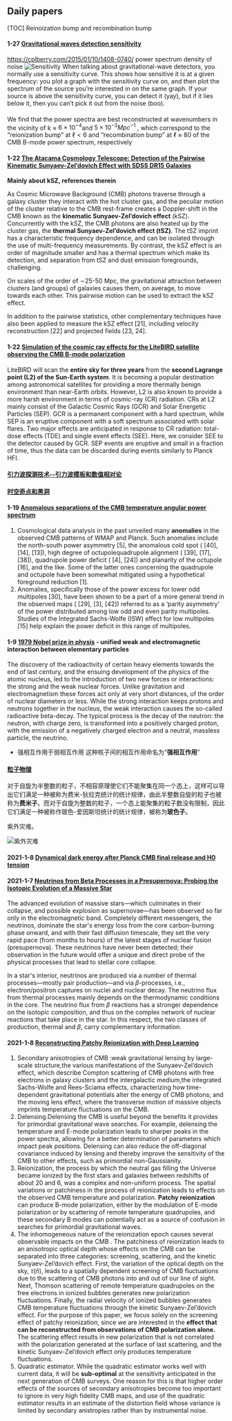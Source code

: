 
## Daily papers

[TOC] Reinoization bump and recombination bump
#### 1-27 [Gravitational waves detection sensitivity](https://iopscience.iop.org/article/10.1088/0264-9381/32/1/015014/pdf) 
https://cplberry.com/2015/01/10/1408-0740/
power spectrum density of noise
![Sensitivity](https://cfn-live-content-bucket-iop-org.s3.amazonaws.com/journals/0264-9381/32/1/015014/1/cqg503659f3_online.jpg?AWSAccessKeyId=AKIAYDKQL6LTV7YY2HIK&Expires=1612376815&Signature=J/KQAZVBY9hFIz1mXYn6YfeNILo=)
When talking about gravitational-wave detectors, you normally use a sensitivity curve. This shows how sensitive it is at a given frequency: you plot a graph with the sensitivity curve on, and then plot the spectrum of the source you’re interested in on the same graph. If your source is above the sensitivity curve, you can detect it (yay), but if it lies below it, then you can’t pick it out from the noise (boo).

#### 
We find that the power spectra are best reconstructed at wavenumbers in the vicinity of k ≈ $6 × 10^{−4}$and $5 × 10^{−3} Mpc^{−1}$ , which correspond to the “reionization bump” at $\ell < 6$ and “recombination bump” at $\ell$ ≈ 80 of the CMB B-mode power spectrum, respectively

#### 1-22  [The Atacama Cosmology Telescope: Detection of the Pairwise Kinematic Sunyaev-Zel’dovich Effect with SDSS DR15 Galaxies](https://arxiv.org/pdf/2101.08374.pdf)
**Mainly about kSZ, references therein**

As Cosmic Microwave Background (CMB) photons traverse through a galaxy cluster they interact with the hot cluster gas, and the peculiar motion of the cluster relative to the CMB rest-frame creates a Doppler-shift in the CMB known as the **kinematic Sunyaev-Zel’dovich effect** (kSZ). Concurrently with the kSZ, the CMB photons are also heated up by the cluster gas, the **thermal Sunyaev-Zel’dovich effect (tSZ)**. The tSZ imprint has a characteristic frequency dependence, and can be isolated through the use of multi-frequency measurements. By contrast, the kSZ effect is an order of magnitude smaller and has a thermal spectrum which make its detection, and separation from tSZ and dust emission foregrounds, challenging.

On scales of the order of ∼25-50 Mpc, the gravitational attraction between clusters (and groups) of galaxies causes them, on average, to move towards each other. This pairwise motion can be used to extract the kSZ effect.

In addition to the pairwise statistics, other complementary techniques have also been applied to measure the kSZ effect [21], including velocity reconstruction [22] and projected fields [23, 24].

#### 1-22 [Simulation of the cosmic ray effects for the LiteBIRD satellite observing the CMB B-mode polarization](https://arxiv.org/pdf/2101.08410.pdf)

LiteBIRD will scan the **entire sky for three years** from the **second Lagrange point (L2) of the Sun-Earth system**. It is becoming a popular destination among astronomical satellites for providing a more thermally benign environment than near-Earth orbits. However, L2 is also known to provide a more harsh environment in terms of cosmic-ray (CR) radiation. CRs at L2 mainly consist of the Galactic Cosmic Rays (GCR) and Solar Energetic Particles (SEP). GCR is a permanent component with a hard spectrum, while SEP is an eruptive component with a soft spectrum associated with solar flares. Two major effects are anticipated in response to CR radiation: total-dose effects (TDE) and single event effects (SEE). Here, we consider SEE to the detector caused by GCR. SEP events are eruptive and small in a fraction of time, thus the data can be discarded during events similarly to Planck HFI.

#### [引力波探测技术--引力波模板和数值相对论](https://mp.weixin.qq.com/s/vq2tVroppOJ7eeihmcdZIw) 
#### [时空奇点和黑洞](https://mp.weixin.qq.com/s/yHmSnfLDfjnPJH4usJ61_Q)
#### 1-19  [Anomalous separations of the CMB temperature angular power spectrum](https://arxiv.org/pdf/2101.06731.pdf)

1. Cosmological data analysis in the past unveiled many **anomalies** in the observed CMB  patterns of WMAP and Planck. Such anomalies include the north-south power asymmetry [5], the anomalous cold spot ( [40], [14], [13]), high degree of octupolequadrupole alignment ( [39], [17], [38]), quadrupole power deficit ( [4], [24]) and planarity of the octupole [16], and the like. Some of the latter ones concerning the quadrupole and octupole have been somewhat mitigated using a hypothetical foreground reduction [1].
2. Anomalies, specifically those of the power excess for lower odd multipoles [30], have been shown to be a part of a more general trend in the observed maps ( [29], [3], [42]) referred to as a ‘parity asymmetry’ of the power distributed among low odd and even parity multipoles. Studies of the Integrated Sachs-Wolfe (ISW) effect for low multipoles [15] help explain the power deficit in this range of multipoles.

#### 1-9 [1979 Nobel prize in physis](https://www.nobelprize.org/prizes/physics/1979/press-release/) -  **unified weak and electromagnetic interaction between elementary particles**
The discovery of the radioactivity of certain heavy elements towards the end of last century, and the ensuing development of the physics of the atomic nucleus, led to the introduction of two new forces or interactions: the strong and the weak nuclear forces. Unlike gravitation and electromagnetism these forces act only at very short distances, of the order of nuclear diameters or less. While the strong interaction keeps protons and neutrons together in the nucleus, the weak interaction causes the so-called radioactive beta-decay. The typical process is the decay of the neutron: the neutron, with charge zero, is transformed into a positively charged proton, with the emission of a negatively charged electron and a neutral, massless particle, the neutrino.

- 强相互作用于弱相互作用
这种核子间的相互作用命名为“**强相互作用**”

#### [粒子物理](https://zhuanlan.zhihu.com/p/170992644)
对于自旋为半整数的粒子，不相容原理使它们不能聚集在同一个态上，这样可以导出它们满足一种被称为费米-狄拉克统计的统计规律，由此半整数自旋的粒子也被称为**费米子**。而对于自旋为整数的粒子，一个态上能聚集的粒子数没有限制，因此它们满足一种被称作玻色-爱因斯坦统计的统计规律，被称为**玻色子**。

紫外灾难。

![紫外灾难](https://pic1.zhimg.com/80/v2-00c6852438e8a774bf1e21f65c24fe04_720w.jpg)


#### 2021-1-8 [Dynamical dark energy after Planck CMB final release and H0 tension](https://arxiv.org/pdf/2101.02168.pdf)

#### 2021-1-7 [Neutrinos from Beta Processes in a Presupernova: Probing the Isotopic Evolution of a Massive Star](https://iopscience.iop.org/article/10.3847/1538-4357/aa95c4)

The advanced evolution of massive stars—which culminates in their collapse, and possible explosion as supernovae—has been observed so far only in the electromagnetic band. Completely different messengers, the neutrinos, dominate the star's energy loss from the core carbon-burning phase onward, and with their fast diffusion timescale, they set the very rapid pace (from months to hours) of the latest stages of nuclear fusion (presupernova). These neutrinos have never been detected; their observation in the future would offer a unique and direct probe of the physical processes that lead to stellar core collapse.

In a star's interior, neutrinos are produced via a number of thermal processes—mostly pair production—and via _β_-processes, i.e., electron/positron captures on nuclei and nuclear decay. The neutrino flux from thermal processes mainly depends on the thermodynamic conditions in the core. The neutrino flux from _β_ reactions has a stronger dependence on the isotopic composition, and thus on the complex network of nuclear reactions that take place in the star. In this respect, the two classes of production, thermal and _β_, carry complementary information.

#### 2021-1-8 [Reconstructing Patchy Reionization with Deep Learning](https://arxiv.org/pdf/2101.01214.pdf)
1. Secondary anisotropies of CMB :weak gravitational lensing by large-scale structure,the various manifestations of the Sunyaev-Zel’dovich effect, which describe Compton scattering of CMB photons with free electrons in galaxy clusters and the intergalactic medium,the integrated Sachs-Wolfe and Rees-Sciama effects, characterizing how time-dependent gravitational potentials alter the energy of CMB photons; and the moving lens effect, where the transverse motion of massive objects imprints temperature fluctuations on the CMB.
2. Delensing.Delensing the CMB is useful beyond the benefits it provides for primordial gravitational wave searches. For example, delensing the temperature and E-mode polarization leads to sharper peaks in the power spectra, allowing for a better determination of parameters which impact peak positions. Delensing can also reduce the off-diagonal covariance induced by lensing  and thereby improve the sensitivity of the CMB to other effects, such as primordial non-Gaussianity.
3. Reionization, the process by which the neutral gas filling the Universe became ionized by the first stars and galaxies between redshifts of about 20 and 6, was a complex and non-uniform process. The spatial variations or patchiness in the process of reionization leads to effects on the observed CMB temperature and polarization. **Patchy reionization** can produce B-mode polarization, either by the modulation of E-mode polarization or by scattering of remote temperature quadrupoles, and these secondary B modes can potentially act as a source of confusion in searches for primordial gravitational waves.
4. The inhomogeneous nature of the reionization epoch causes several observable impacts on the CMB . The patchiness of reionization leads to an anisotropic optical depth whose effects on the CMB can be separated into three categories: screening, scattering, and the kinetic Sunyaev-Zel’dovich effect. First, the variation of the optical depth on the sky, $τ (\hat{n})$, leads to a spatially dependent screening of CMB fluctuations due to the scattering of CMB photons into and out of our line of sight. Next, Thomson scattering of remote temperature quadrupoles on the free electrons in ionized bubbles generates new polarization fluctuations. Finally, the radial velocity of ionized bubbles generates CMB temperature fluctuations through the kinetic Sunyaev-Zel’dovich effect. For the purpose of this paper, we focus solely on the screening effect of patchy reionization, since we are interested in the **effect that can be reconstructed from observations of CMB polarization alone.** The scattering effect results in new polarization that is not correlated with the polarization generated at the surface of last scattering, and the kinetic Sunyaev-Zel’dovich effect only produces temperature fluctuations.
5. Quadratic estimator. While the quadratic estimator works well with current data, it will be **sub-optimal** at the sensitivity anticipated in the next generation of CMB surveys. One reason for this is that higher order effects of the sources of secondary anisotropies become too important to ignore in very high fidelity CMB maps, and use of the quadratic estimator results in an estimate of the distortion field whose variance is limited by secondary anistropies rather than by instrumental noise.
<!--stackedit_data:
eyJoaXN0b3J5IjpbMTc5MjgxMDI4MCwxNDE2NTc4NTEyLC0yMT
k5NDc2MTAsNTAxMjA0NDA4LDExNDI4NzE0NCwxMDYxOTk1NzE2
LDE4ODQyMDEzODYsLTg3MDEwMDg4N119
-->